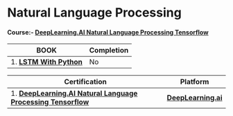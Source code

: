 # Natural Language Processing

#### **Course:-** [DeepLearning.AI Natural Language Processing Tensorflow](https://github.com/vaasu2002/Tensorflow/tree/main/TensorFlow%20Developer%20Certificate/Natural%20Language%20Processing%20in%20TensorFlow)


| **BOOK** | **Completion** | 
| ----- | -----|
| 1. [**LSTM With Python**](https://drive.google.com/file/d/16zxePmb3TWIxIevh2gkeaTbO-ZEVRuKi/view?usp=sharing) | No |




| **Certification** | **Platform** | 
| ----- | -----|
| 1. [**DeepLearning.AI Natural Language Processing Tensorflow**](https://www.coursera.org/account/accomplishments/certificate/RXGKSDTK9VCW) | [**DeepLearning.ai**](https://www.deeplearning.ai/) |
